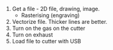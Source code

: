 1. Get a file - 2D file, drawing, image. 
	- Rasterising (engraving)
2. Vectorize file. Thicker lines are better. 
3. Turn on the gas on the cutter
4. Turn on exhaust
5. Load file to cutter with USB